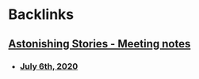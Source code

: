 
# Backlinks
## [Astonishing Stories -  Meeting notes](<Astonishing Stories -  Meeting notes.md>)
- ### [July 6th, 2020](<July 6th, 2020.md>)

